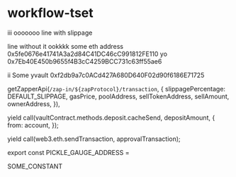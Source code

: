# workflow-tset
iii
ooooooo
line with slippage

line without it
ookkkk some eth address 0x5fe0676e41741A3a2d84C41DC46cC991812FE110 yo 0x7Eb40E450b9655f4B3cC4259BCC731c63ff55ae6 


ii Some yvault 0xf2db9a7c0ACd427A680D640F02d90f6186E71725


getZapperApi(`/zap-in/${zapProtocol}/transaction`, {
        slippagePercentage: DEFAULT_SLIPPAGE,
        gasPrice,
        poolAddress,
        sellTokenAddress,
        sellAmount,
        ownerAddress,
      }),


yield call(vaultContract.methods.deposit.cacheSend, depositAmount, {
        from: account,
      });

yield call(web3.eth.sendTransaction, approvalTransaction);

export const PICKLE_GAUGE_ADDRESS =

SOME_CONSTANT
